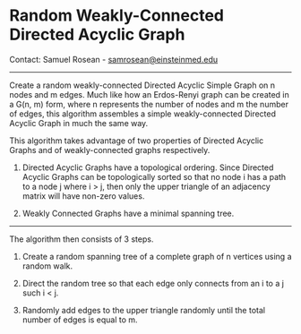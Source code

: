 # Random Weakly-Connected Directed Acyclic Graph
Contact: Samuel Rosean - samrosean@einsteinmed.edu

----
Create a random weakly-connected Directed Acyclic Simple Graph on n nodes and m edges. Much like how an Erdos-Renyi graph can be created in a G(n, m) form, where n represents the number of nodes and m the number of edges, this algorithm assembles a simple weakly-connected Directed Acyclic Graph in much the same way.

This algorithm takes advantage of two properties of Directed Acyclic Graphs and of weakly-connected graphs respectively.

1. Directed Acyclic Graphs have a topological ordering. Since Directed Acyclic Graphs can be topologically sorted so that no node i has a path to a node j where i > j, then only the upper triangle
of an adjacency matrix will have non-zero values.

2. Weakly Connected Graphs have a minimal spanning tree.

--- ---

The algorithm then consists of 3 steps. 

1. Create a random spanning tree of a complete graph of n vertices using a random walk.

2. Direct the random tree so that each edge only connects from an i to a j such i < j.

3. Randomly add edges to the upper triangle randomly until the total number of edges is equal to m.
